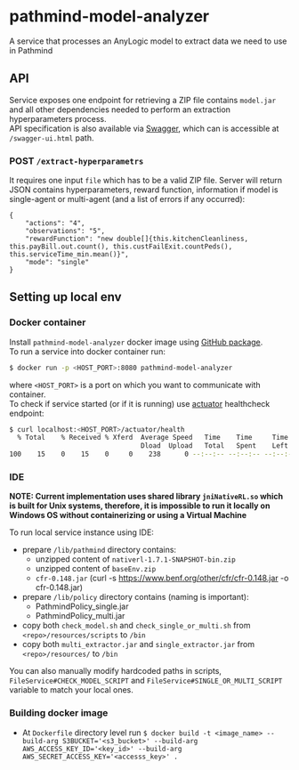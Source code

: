 # pathmind-model-analyzer

A service that processes an AnyLogic model to extract data we need to use in Pathmind

## API

Service exposes one endpoint for retrieving a ZIP file contains `model.jar` and all other dependencies needed to perform an extraction hyperparameters process. <br/>
API specification is also available via [Swagger](https://swagger.io/), which can is accessible at `/swagger-ui.html` path.

### POST `/extract-hyperparametrs`

It requires one input `file` which has to be a valid ZIP file. Server will return JSON contains hyperparameters, reward function, information if model is single-agent or multi-agent (and a list of errors if any occurred):

```
{
	"actions": "4",
	"observations": "5",
	"rewardFunction": "new double[]{this.kitchenCleanliness, this.payBill.out.count(), this.custFailExit.countPeds(), this.serviceTime_min.mean()}",
	"mode": "single"
}
```

## Setting up local env

### Docker container

Install `pathmind-model-analyzer` docker image using [GitHub package](https://github.com/SkymindIO/pathmind-model-analyzer/packages/63675).<br/>
To run a service into docker container run:

```bash
$ docker run -p <HOST_PORT>:8080 pathmind-model-analyzer
```

where `<HOST_PORT>` is a port on which you want to communicate with container. <br/>
To check if service started (or if it is running) use [actuator](https://docs.spring.io/spring-boot/docs/current/reference/html/production-ready-features.html) healthcheck endpoint:

```bash
$ curl localhost:<HOST_PORT>/actuator/health
  % Total    % Received % Xferd  Average Speed   Time    Time     Time  Current
                                 Dload  Upload   Total   Spent    Left  Speed
100    15    0    15    0     0    238      0 --:--:-- --:--:-- --:--:--   238{"status":"UP"}
```

### IDE

**NOTE: Current implementation uses shared library `jniNativeRL.so` which is built for Unix systems, therefore, it is impossible to run it locally on Windows OS without containerizing or using a Virtual Machine** <br/>

To run local service instance using IDE:

- prepare `/lib/pathmind` directory contains:
  - unzipped content of `nativerl-1.7.1-SNAPSHOT-bin.zip`
  - unzipped content of `baseEnv.zip`
  - `cfr-0.148.jar` (curl -s https://www.benf.org/other/cfr/cfr-0.148.jar -o cfr-0.148.jar)
- prepare `/lib/policy` directory contains (naming is important):
  - PathmindPolicy_single.jar
  - PathmindPolicy_multi.jar
- copy both `check_model.sh` and `check_single_or_multi.sh` from `<repo>/resources/scripts` to `/bin`
- copy both `multi_extractor.jar` and `single_extractor.jar` from `<repo>/resources/` to `/bin`

You can also manually modify hardcoded paths in scripts, `FileService#CHECK_MODEL_SCRIPT` and `FileService#SINGLE_OR_MULTI_SCRIPT` variable to match your local ones.

### Building docker image

- At `Dockerfile` directory level run `$ docker build -t <image_name> --build-arg S3BUCKET='<s3_bucket>' --build-arg AWS_ACCESS_KEY_ID='<key_id>' --build-arg AWS_SECRET_ACCESS_KEY='<accesss_key>' .`
